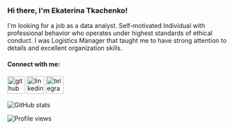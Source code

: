 ### Hi there, I'm Ekaterina Tkachenko!


I'm looking for a job as a data analyst. Self-motivated Individual with professional behavior who operates under highest standards of ethical conduct. I was Logistics Manager that taught me to have strong attention to details and excellent organization skills.

#### Connect with me:

[<img src='https://cdn.jsdelivr.net/npm/simple-icons@3.0.1/icons/github.svg' alt='github' height='40'>](https://github.com/ekaterina-tkachenko)  [<img src='https://cdn.jsdelivr.net/npm/simple-icons@3.0.1/icons/linkedin.svg' alt='linkedin' height='40'>](https://www.linkedin.com/in/ekaterina-tkachenko-56b780253//)  [<img src='https://cdn.jsdelivr.net/npm/simple-icons@3.0.1/icons/telegram.svg' alt='telegram' height='40'>](https://t.me/sinevaekaterina)  

![GitHub stats](https://github-readme-stats.vercel.app/api?username=ekaterina-tkachenko&show_icons=true)  

![Profile views](https://gpvc.arturio.dev/ekaterina-tkachenko)  
<!--
**ekaterina-tkachenko/ekaterina-tkachenko** is a ✨ _special_ ✨ repository because its `README.md` (this file) appears on your GitHub profile.

